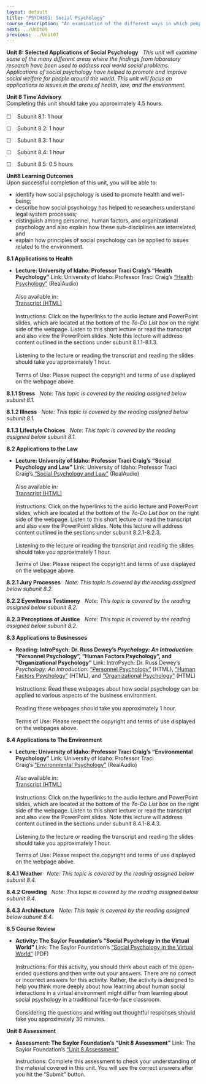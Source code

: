 ```yaml
---
layout: default
title: "PSYCH301: Social Psychology"
course_description: "An examination of the different ways in which people interact with other individuals, groups, and the larger society as a whole, as well as why people act in certain ways."
next: ../Unit09
previous: ../Unit07
---
```

**Unit 8: Selected Applications of Social Psychology** <span
id="8"></span> 
*This unit will examine some of the many different areas where the
findings from laboratory research have been used to address real world
social problems. Applications of social psychology have helped to
promote and improve social welfare for people around the world. This
unit will focus on applications to issues in the areas of health, law,
and the environment.*

**Unit 8 Time Advisory**  
Completing this unit should take you approximately 4.5 hours.  
    
 ☐    Subunit 8.1: 1 hour  
  
 ☐    Subunit 8.2: 1 hour  
  
 ☐    Subunit 8.3: 1 hour  
  
 ☐    Subunit 8.4: 1 hour  
  
 ☐    Subunit 8.5: 0.5 hours

**Unit8 Learning Outcomes**  
Upon successful completion of this unit, you will be able to:  
-   identify how social psychology is used to promote health and
    well-being;
-   describe how social psychology has helped to researchers understand
    legal system processes;
-   distinguish among personnel, human factors, and organizational
    psychology and also explain how these sub-disciplines are
    interrelated; and
-   explain how principles of social psychology can be applied to issues
    related to the environment.

**8.1 Applications to Health** <span id="8.1"></span> 
-   **Lecture: University of Idaho: Professor Traci Craig’s “Health
    Psychology”**
    Link: University of Idaho: Professor Traci Craig’s [“Health
    Psychology”](http://www.class.uidaho.edu/psyc320/lessons/lesson05/lesson05-1.htm) (RealAudio)  
        
     Also available in:  
     [Transcript
    (HTML)](http://www.class.uidaho.edu/psyc320/lessons/lesson05/lesson05-1_transcript.htm)  
        
     Instructions: Click on the hyperlinks to the audio lecture and
    PowerPoint slides, which are located at the bottom of the *To-Do
    List box* on the right side of the webpage. Listen to this short
    lecture or read the transcript and also view the PowerPoint
    slides. Note this lecture will address content outlined in the
    sections under subunit 8.1.1-8.1.3.  
        
     Listening to the lecture or reading the transcript and reading the
    slides should take you approximately 1 hour.  
        
     Terms of Use: Please respect the copyright and terms of use
    displayed on the webpage above.

**8.1.1 Stress** <span id="8.1.1"></span> 
*Note: This topic is covered by the reading assigned below subunit 8.1.*

**8.1.2 Illness** <span id="8.1.2"></span> 
*Note: This topic is covered by the reading assigned below subunit 8.1.*

**8.1.3 Lifestyle Choices** <span id="8.1.3"></span> 
*Note: This topic is covered by the reading assigned below subunit 8.1.*

**8.2 Applications to the Law** <span id="8.2"></span> 
-   **Lecture: University of Idaho: Professor Traci Craig’s “Social
    Psychology and Law”**
    Link: University of Idaho: Professor Traci Craig’s [“Social
    Psychology and
    Law”](http://www.class.uidaho.edu/psyc320/lessons/lesson13/lesson13-1.htm) (RealAudio)  
        
     Also available in:  
     [Transcript
    (HTML)](http://www.class.uidaho.edu/psyc320/lessons/lesson13/lesson13-1_transcript.htm)  
        
     Instructions: Click on the hyperlinks to the audio lecture and
    PowerPoint slides, which are located at the bottom of the *To-Do
    List box* on the right side of the webpage. Listen to this short
    lecture or read the transcript and also view the PowerPoint
    slides. Note this lecture will address content outlined in the
    sections under subunit 8.2.1-8.2.3.  
        
     Listening to the lecture or reading the transcript and reading the
    slides should take you approximately 1 hour.  
      
     Terms of Use: Please respect the copyright and terms of use
    displayed on the webpage above.

**8.2.1 Jury Processes** <span id="8.2.1"></span> 
*Note: This topic is covered by the reading assigned below subunit 8.2.*

**8.2.2 Eyewitness Testimony** <span id="8.2.2"></span> 
*Note: This topic is covered by the reading assigned below subunit 8.2.*

**8.2.3 Perceptions of Justice** <span id="8.2.3"></span> 
*Note: This topic is covered by the reading assigned below subunit 8.2.*

**8.3 Applications to Businesses** <span id="8.3"></span> 
-   **Reading: IntroPsych: Dr. Russ Dewey’s *Psychology: An
    Introduction*: “Personnel Psychology”, “Human Factors Psychology”,
    and “Organizational Psychology”**
    Link: IntroPsych: Dr. Russ Dewey’s *Psychology: An Introduction*:
    [“Personnel
    Psychology”](http://www.intropsych.com/ch15_social/personnel_psychology.html)
    (HTML), [“Human Factors
    Psychology”](http://www.intropsych.com/ch15_social/human_factors_psychology.html)
    (HTML), and [“Organizational
    Psychology”](http://www.intropsych.com/ch15_social/organizational_psychology.html)
    (HTML)  
        
     Instructions: Read these webpages about how social psychology can
    be applied to various aspects of the business environment.  
        
     Reading these webpages should take you approximately 1 hour.  
        
     Terms of Use: Please respect the copyright and terms of use
    displayed on the webpages above.

**8.4 Applications to The Environment** <span id="8.4"></span> 
-   **Lecture: University of Idaho: Professor Traci Craig’s
    “Environmental Psychology”**
    Link: University of Idaho: Professor Traci Craig’s [“Environmental
    Psychology”](http://www.class.uidaho.edu/psyc320/lessons/lesson15/lesson15-1.htm) (RealAudio)  
        
     Also available in:  
     [Transcript
    (HTML)](http://www.class.uidaho.edu/psyc320/lessons/lesson15/lesson15-1_transcript.htm)  
        
     Instructions: Click on the hyperlinks to the audio lecture and
    PowerPoint slides, which are located at the bottom of the *To-Do
    List box* on the right side of the webpage. Listen to this short
    lecture or read the transcript and also view the PowerPoint
    slides. Note this lecture will address content outlined in the
    sections under subunit 8.4.1-8.4.3.  
        
     Listening to the lecture or reading the transcript and reading the
    slides should take you approximately 1 hour.  
      
     Terms of Use: Please respect the copyright and terms of use
    displayed on the webpage above.

**8.4.1 Weather** <span id="8.4.1"></span> 
*Note: This topic is covered by the reading assigned below subunit 8.4.*

**8.4.2 Crowding** <span id="8.4.2"></span> 
*Note: This topic is covered by the reading assigned below subunit 8.4.*

**8.4.3 Architecture** <span id="8.4.3"></span> 
*Note: This topic is covered by the reading assigned below subunit 8.4.*

**8.5 Course Review** <span id="8.5"></span> 
-   **Activity: The Saylor Foundation’s “Social Psychology in the
    Virtual World”**
    Link: The Saylor Foundation’s [“Social Psychology in the Virtual
    World”](https://resources.saylor.org/wwwresources/archived/site/wp-content/uploads/2013/03/PSYCH301-8.5-SOCIAL-PSYCHOLOGY-IN-THE-VIRTUAL-WORLD.pdf)
    (PDF)  
        
     Instructions: For this activity, you should think about each of the
    open-ended questions and then write out your answers. There are no
    correct or incorrect answers for this activity. Rather, the activity
    is designed to help you think more deeply about how learning about
    human social interactions in a virtual environment might differ from
    learning about social psychology in a traditional face-to-face
    classroom.  
        
     Considering the questions and writing out thoughtful responses
    should take you approximately 30 minutes.

**Unit 8 Assessment** <span id="8.6"></span> 
-   **Assessment: The Saylor Foundation’s “Unit 8 Assessment”**
    Link: The Saylor Foundation’s [“Unit 8
    Assessment”](http://school.saylor.org/mod/quiz/view.php?id=1331)  
      
     Instructions: Complete this assessment to check your understanding
    of the material covered in this unit. You will see the correct
    answers after you hit the “Submit” button.



